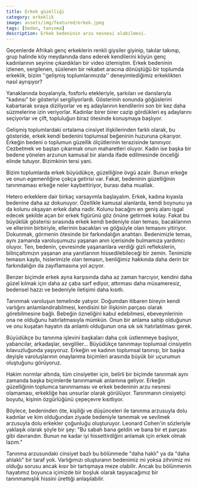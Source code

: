 ```yaml
---
title: Erkek güzelliği 
category: erkeklik
image: assets/img/featured/erkek.jpeg
tags: [beden, tanınma]
description: Erkek bedeninin arzu nesnesi olabilmesi.
---
```


Geçenlerde Afrikalı genç erkeklerin renkli giysiler giyinip, takılar takınıp, grup halinde köy meydanında dans ederek kendilerini köyün genç kadınlarının seyrine çıkardıkları bir video izlemiştim. Erkek bedeninin izlenen, sergilenen, süslenen bir rekabet aracına dönüştüğü bir toplumda erkeklik, bizim ''gelişmiş toplumlarımızda'' deneyimlediğimiz erkeklikten nasıl ayrışıyor?

Yanaklarında boyalarıyla, fosforlu etekleriyle, şarkıları ve danslarıyla "kadınsı" bir gösteriyi sergiliyorlardı. Gösterinin sonunda göğüslerini kabartarak sıraya diziliyorlar ve eş adaylarının kendilerini son bir kez daha süzmelerine izin veriyorlar. Kadınlar birer birer cazip gördükleri eş adaylarını seçiyorlar ve çift, topluluğun biraz ötesinde konuşmaya başlıyor.

Gelişmiş toplumlardaki ortalama cinsiyet ilişkilerinden farklı olarak, bu gösteride, erkek kendi bedenini toplumsal beğeninin huzuruna çıkarıyor. Erkeğin bedeni o toplumun güzellik ölçütlerinin terazisinde tanınıyor. Cezbetmek ve baştan çıkarmak onun maharetleri oluyor. Kadın ise başka bir bedene yönelen arzunun kamusal bir alanda ifade edilmesinde önceliği elinde tutuyor. Bizimkinin tersi yani. 

Bizim toplumlarda erkek büyüdükçe, güzelliğine övgü azalır. Bunun erkeğe ve onun egemenliğine çokça getirisi var. Fakat, bedeninin güzelliğinin tanınmaması erkeğe neler kaybettiriyor, burası daha muallak. 

Hetero erkeklere dair birkaç varsayımla başlayalım. Erkek, kadına kıyasla bedenine daha az dokunuyor. Özellikle kamusal alanlarda, kendi boynunu ya da kolunu okşayan erkek daha nadir. Kolunu bacağını en geniş alanı işgal edecek şekilde açan bir erkek figürünü göz önüne getirmek kolay. Fakat bu büyüklük gösterisi sırasında erkek kendi bedeniyle olan teması, bacaklarının ve ellerinin birbiriyle, ellerinin bacakları ve göğsüyle olan temasını yitiriyor. Dokunmak, görmenin ötesinde bir farkındalığın anahtarı. Bedenimizle temas, aynı zamanda varoluşumuzu yaşanan anın içerisinde bulmamıza yardımcı oluyor. Ten, bedenin, çevresinde yaşananlara verdiği gizli reflekslerin, bilinçaltımızın yaşanan ana yanıtlarının hissedilebileceği bir zemin. Tenimizle temasın kaybı, hislerimizle olan temasın, benliğimiz hakkında daha derin bir farkındalığın da zayıflamasına yol açıyor. 

Benzer biçimde erkek ayna karşısında daha az zaman harcıyor, kendini daha güzel kılmak için daha az çaba sarf ediyor, attırması daha müsameresiz, bedensel hazzı ve bedeniyle iletişimi daha kısıtlı. 

Tanınmak varoluşun temelinde yatıyor. Doğumdan itibaren bireyin kendi varlığını anlamlandırabilmesi, kendisini bir ilişkinin parçası olarak görebilmesine bağlı. Bebeğin özneliğini kabul edebilmesi, ebeveynlerinin ona ne olduğunu hatırlatmasıyla mümkün. Onun bir anlama sahip olduğunun ve onu kuşatan hayatın da anlamlı olduğunun ona sık sık hatırlatılması gerek. 

Büyüdükçe bu tanınma işlevini başkaları daha çok üstlenmeye başlıyor, yabancılar, arkadaşlar, sevgililer... Büyüdükçe tanınmayı toplumsal cinsiyetin kılavuzluğunda yaşıyoruz. Erkeğin ve kadının toplumsal tanınışı, bir başka deyişle varoluşlarının onaylanma biçimleri arasında büyük bir uçurumun oluştuğunu görüyoruz. 

Hakim normlar altında, tüm cinsiyetler için, belirli bir biçimde tanınmak aynı zamanda başka biçimlerde tanınmamak anlamına geliyor. Erkeğin güzelliğinin toplumca tanınmaması ve erkek bedeninin arzu nesnesi olamaması, erkekliğe has unsurlar olarak görülüyor. Tanınmanın cinsiyetçi boyutu, kişinin özgürlüğünü çepeçevre kısıtlıyor. 

Böylece, bedeninden öte, kişiliği ve düşünceleri ile tanınma arzusuyla dolu kadınlar ve kim olduğundan ziyade bedeniyle tanınmak ve sevilmek arzusuyla dolu erkekler çoğunluğu oluşturuyor. Leonard Cohen'in sözleriyle yaklaşık olarak şöyle bir şey: "Bu sabah bana geldin ve bana bir et parçası gibi davrandın. Bunun ne kadar iyi hissettirdiğini anlamak için erkek olmak lazım." 

Tanınma arzusundaki cinsiyet bazlı bu bölünmede "daha haklı" ya da "daha ahlaklı" bir taraf yok. Varlığımızı oluşturanın bedenimiz mi yoksa zihnimiz mi olduğu sorusu ancak kısır bir tartışmaya meze olabilir. Ancak bu bölünmenin hayatımız boyunca içimizde bir boşluk olarak taşıyacağımız bir tanınmamışlık hissini ürettiği anlaşılabilir.












